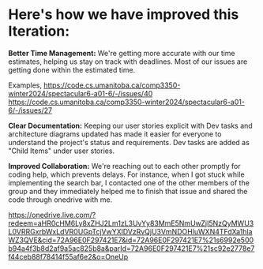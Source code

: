 # Here's how we have improved this Iteration:

**Better Time Management:** We're getting more accurate with our time estimates, helping us stay on track with deadlines. Most of our issues are getting done within the estimated time.

Examples,
https://code.cs.umanitoba.ca/comp3350-winter2024/spectacular6-a01-6/-/issues/40
https://code.cs.umanitoba.ca/comp3350-winter2024/spectacular6-a01-6/-/issues/27

**Clear Documentation:** Keeping our user stories explicit with Dev tasks and architecture diagrams updated has made it easier for everyone to understand the project's status and requirements. Dev tasks are added as "Child Items" under user stories.

**Improved Collaboration:** We're reaching out to each other promptly for coding help, which prevents delays.
For instance, when I got stuck while implementing the search bar, I contacted one of the other members of the group and they immediately helped me to finish that issue and shared the code through onedrive with me.

https://onedrive.live.com/?redeem=aHR0cHM6Ly8xZHJ2Lm1zL3UvYy83MmE5NmUwZjI5NzQyMWU3L0VRRGxrbWxLdVR0UGpTcjVwYXlDVzRvQjU3VmNDOHluWXN4TFdXa1hlaWZ3QVE&cid=72A96E0F297421E7&id=72A96E0F297421E7%21s6992e500b94a4f3b8d2af9a5ac825b8a&parId=72A96E0F297421E7%21sc92e2778e7f44ceb88f78414f55af6e2&o=OneUp
